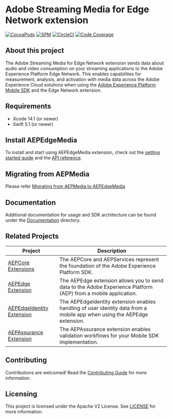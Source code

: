 # Adobe Streaming Media for Edge Network extension

[![CocoaPods](https://img.shields.io/github/v/release/adobe/aepsdk-edgemedia-ios?label=CocoaPods&logo=apple&logoColor=white&color=orange)](https://cocoapods.org/pods/AEPEdgeMedia)
[![SPM](https://img.shields.io/github/v/release/adobe/aepsdk-edgemedia-ios?label=SPM&logo=apple&logoColor=white&color=orange)](https://github.com/adobe/aepsdk-edgemedia-ios/releases)
[![CircleCI](https://img.shields.io/circleci/project/github/adobe/aepsdk-edgemedia-ios/main.svg?label=Build&logo=circleci)](https://circleci.com/gh/adobe/workflows/aepsdk-edgemedia-ios)
[![Code Coverage](https://img.shields.io/codecov/c/github/adobe/aepsdk-edgemedia-ios/main.svg?label=Coverage&logo=codecov)](https://codecov.io/gh/adobe/aepsdk-edgemedia-ios/branch/main)

## About this project

The Adobe Streaming Media for Edge Network extension sends data about audio and video consumption on your streaming applications to the Adobe Experience Platform Edge Network. This enables capabilities for measurement, analysis, and activation with media data across the Adobe Experience Cloud solutions when using the [Adobe Experience Platform Mobile SDK](https://developer.adobe.com/client-sdks) and the Edge Network extension.

## Requirements
- Xcode 14.1 (or newer)
- Swift 5.1 (or newer)

## Install AEPEdgeMedia

To install and start using AEPEdgeMedia extension, check out the [getting started guide](Documentation/getting-started.md) and the [API reference](Documentation/api-reference.md).

## Migrating from AEPMedia

Please refer [Migrating from AEPMedia to AEPEdgeMedia](Documentation/migration-guide.md)

## Documentation

Additional documentation for usage and SDK architecture can be found under the [Documentation](Documentation) directory.


## Related Projects

| Project                                                      | Description                                                  |
| ------------------------------------------------------------ | ------------------------------------------------------------ |
| [AEPCore Extensions](https://github.com/adobe/aepsdk-core-ios) | The AEPCore and AEPServices represent the foundation of the Adobe Experience Platform SDK. |
| [AEPEdge Extension](https://github.com/adobe/aepsdk-edge-ios) | The AEPEdge extension allows you to send data to the Adobe Experience Platform (AEP) from a mobile application. |
| [AEPEdgeIdentity Extension](https://github.com/adobe/aepsdk-edgeidentity-ios) | The AEPEdgeIdentity extension enables handling of user identity data from a mobile app when using the AEPEdge extension. |
| [AEPAssurance Extension](https://github.com/adobe/aepsdk-assurance-ios) | The AEPAssurance extension enables validation workflows for your Mobile SDK implementation. |

## Contributing

Contributions are welcomed! Read the [Contributing Guide](./.github/CONTRIBUTING.md) for more information.

## Licensing

This project is licensed under the Apache V2 License. See [LICENSE](LICENSE) for more information.
